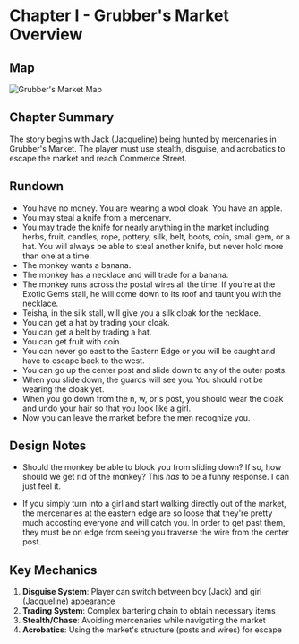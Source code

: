# Chapter I - Grubber's Market Overview

## Map
![Grubber's Market Map](../media/image2.emf)

## Chapter Summary
The story begins with Jack (Jacqueline) being hunted by mercenaries in Grubber's Market. The player must use stealth, disguise, and acrobatics to escape the market and reach Commerce Street.

## Rundown

- You have no money. You are wearing a wool cloak. You have an apple.
- You may steal a knife from a mercenary.
- You may trade the knife for nearly anything in the market including herbs, fruit, candles, rope, pottery, silk, belt, boots, coin, small gem, or a hat. You will always be able to steal another knife, but never hold more than one at a time.
- The monkey wants a banana.
- The monkey has a necklace and will trade for a banana.
- The monkey runs across the postal wires all the time. If you're at the Exotic Gems stall, he will come down to its roof and taunt you with the necklace.
- Teisha, in the silk stall, will give you a silk cloak for the necklace.
- You can get a hat by trading your cloak.
- You can get a belt by trading a hat.
- You can get fruit with coin.
- You can never go east to the Eastern Edge or you will be caught and have to escape back to the west.
- You can go up the center post and slide down to any of the outer posts.
- When you slide down, the guards will see you. You should not be wearing the cloak yet.
- When you go down from the n, w, or s post, you should wear the cloak and undo your hair so that you look like a girl.
- Now you can leave the market before the men recognize you.

## Design Notes

- Should the monkey be able to block you from sliding down? If so, how should we get rid of the monkey? This _has_ to be a funny response. I can just feel it.

- If you simply turn into a girl and start walking directly out of the market, the mercenaries at the eastern edge are so loose that they're pretty much accosting everyone and will catch you. In order to get past them, they must be on edge from seeing you traverse the wire from the center post.

## Key Mechanics

1. **Disguise System**: Player can switch between boy (Jack) and girl (Jacqueline) appearance
2. **Trading System**: Complex bartering chain to obtain necessary items
3. **Stealth/Chase**: Avoiding mercenaries while navigating the market
4. **Acrobatics**: Using the market's structure (posts and wires) for escape
